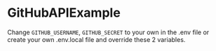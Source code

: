 # GitHubAPIExample

Change ``GITHUB_USERNAME``, ``GITHUB_SECRET`` to your own in the .env file or create your own .env.local file and override these 2 variables.
